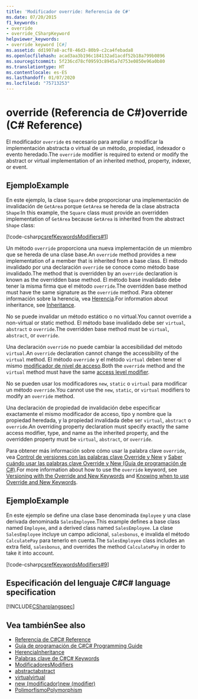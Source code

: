 ```yaml
---
title: 'Modificador override: Referencia de C#'
ms.date: 07/20/2015
f1_keywords:
- override
- override_CSharpKeyword
helpviewer_keywords:
- override keyword [C#]
ms.assetid: dd1907a8-acf8-46d3-80b9-c2ca4febada8
ms.openlocfilehash: acad3aa3b196c184132ad1acdf52b18a799b0896
ms.sourcegitcommit: 5f236cd78cf09593c8945a7d753e0850e96a0b80
ms.translationtype: HT
ms.contentlocale: es-ES
ms.lasthandoff: 01/07/2020
ms.locfileid: "75713253"
---
```

# <a name="override-c-reference"></a><span data-ttu-id="82b80-102">override (Referencia de C#)</span><span class="sxs-lookup"><span data-stu-id="82b80-102">override (C# Reference)</span></span>

<span data-ttu-id="82b80-103">El modificador `override` es necesario para ampliar o modificar la implementación abstracta o virtual de un método, propiedad, indexador o evento heredado.</span><span class="sxs-lookup"><span data-stu-id="82b80-103">The `override` modifier is required to extend or modify the abstract or virtual implementation of an inherited method, property, indexer, or event.</span></span>

## <a name="example"></a><span data-ttu-id="82b80-104">Ejemplo</span><span class="sxs-lookup"><span data-stu-id="82b80-104">Example</span></span>

<span data-ttu-id="82b80-105">En este ejemplo, la clase `Square` debe proporcionar una implementación de invalidación de `GetArea` porque `GetArea` se hereda de la clase abstracta `Shape`:</span><span class="sxs-lookup"><span data-stu-id="82b80-105">In this example, the `Square` class must provide an overridden implementation of `GetArea` because `GetArea` is inherited from the abstract `Shape` class:</span></span>

[!code-csharp[csrefKeywordsModifiers#1](~/samples/snippets/csharp/VS_Snippets_VBCSharp/csrefKeywordsModifiers/CS/csrefKeywordsModifiers.cs#1)]

<span data-ttu-id="82b80-106">Un método `override` proporciona una nueva implementación de un miembro que se hereda de una clase base.</span><span class="sxs-lookup"><span data-stu-id="82b80-106">An `override` method provides a new implementation of a member that is inherited from a base class.</span></span> <span data-ttu-id="82b80-107">El método invalidado por una declaración `override` se conoce como método base invalidado.</span><span class="sxs-lookup"><span data-stu-id="82b80-107">The method that is overridden by an `override` declaration is known as the overridden base method.</span></span> <span data-ttu-id="82b80-108">El método base invalidado debe tener la misma firma que el método `override`.</span><span class="sxs-lookup"><span data-stu-id="82b80-108">The overridden base method must have the same signature as the `override` method.</span></span> <span data-ttu-id="82b80-109">Para obtener información sobre la herencia, vea [Herencia](../../programming-guide/classes-and-structs/inheritance.md).</span><span class="sxs-lookup"><span data-stu-id="82b80-109">For information about inheritance, see [Inheritance](../../programming-guide/classes-and-structs/inheritance.md).</span></span>

<span data-ttu-id="82b80-110">No se puede invalidar un método estático o no virtual.</span><span class="sxs-lookup"><span data-stu-id="82b80-110">You cannot override a non-virtual or static method.</span></span> <span data-ttu-id="82b80-111">El método base invalidado debe ser `virtual`, `abstract` o `override`.</span><span class="sxs-lookup"><span data-stu-id="82b80-111">The overridden base method must be `virtual`, `abstract`, or `override`.</span></span>

<span data-ttu-id="82b80-112">Una declaración `override` no puede cambiar la accesibilidad del método `virtual`.</span><span class="sxs-lookup"><span data-stu-id="82b80-112">An `override` declaration cannot change the accessibility of the `virtual` method.</span></span> <span data-ttu-id="82b80-113">El método `override` y el método `virtual` deben tener el mismo [modificador de nivel de acceso](access-modifiers.md).</span><span class="sxs-lookup"><span data-stu-id="82b80-113">Both the `override` method and the `virtual` method must have the same [access level modifier](access-modifiers.md).</span></span>

<span data-ttu-id="82b80-114">No se pueden usar los modificadores `new`, `static` o `virtual` para modificar un método `override`.</span><span class="sxs-lookup"><span data-stu-id="82b80-114">You cannot use the `new`, `static`, or `virtual` modifiers to modify an `override` method.</span></span>

<span data-ttu-id="82b80-115">Una declaración de propiedad de invalidación debe especificar exactamente el mismo modificador de acceso, tipo y nombre que la propiedad heredada, y la propiedad invalidada debe ser `virtual`, `abstract` o `override`.</span><span class="sxs-lookup"><span data-stu-id="82b80-115">An overriding property declaration must specify exactly the same access modifier, type, and name as the inherited property, and the overridden property must be `virtual`, `abstract`, or `override`.</span></span>

<span data-ttu-id="82b80-116">Para obtener más información sobre cómo usar la palabra clave `override`, vea [Control de versiones con las palabras clave Override y New](../../programming-guide/classes-and-structs/versioning-with-the-override-and-new-keywords.md) y [Saber cuándo usar las palabras clave Override y New (Guía de programación de C#)](../../programming-guide/classes-and-structs/knowing-when-to-use-override-and-new-keywords.md).</span><span class="sxs-lookup"><span data-stu-id="82b80-116">For more information about how to use the `override` keyword, see [Versioning with the Override and New Keywords](../../programming-guide/classes-and-structs/versioning-with-the-override-and-new-keywords.md) and [Knowing when to use Override and New Keywords](../../programming-guide/classes-and-structs/knowing-when-to-use-override-and-new-keywords.md).</span></span>

## <a name="example"></a><span data-ttu-id="82b80-117">Ejemplo</span><span class="sxs-lookup"><span data-stu-id="82b80-117">Example</span></span>

<span data-ttu-id="82b80-118">En este ejemplo se define una clase base denominada `Employee` y una clase derivada denominada `SalesEmployee`.</span><span class="sxs-lookup"><span data-stu-id="82b80-118">This example defines a base class named `Employee`, and a derived class named `SalesEmployee`.</span></span> <span data-ttu-id="82b80-119">La clase `SalesEmployee` incluye un campo adicional, `salesbonus`, e invalida el método `CalculatePay` para tenerlo en cuenta.</span><span class="sxs-lookup"><span data-stu-id="82b80-119">The `SalesEmployee` class includes an extra field, `salesbonus`, and overrides the method `CalculatePay` in order to take it into account.</span></span>

[!code-csharp[csrefKeywordsModifiers#9](~/samples/snippets/csharp/VS_Snippets_VBCSharp/csrefKeywordsModifiers/CS/csrefKeywordsModifiers.cs#9)]

## <a name="c-language-specification"></a><span data-ttu-id="82b80-120">Especificación del lenguaje C#</span><span class="sxs-lookup"><span data-stu-id="82b80-120">C# language specification</span></span>

[!INCLUDE[CSharplangspec](~/includes/csharplangspec-md.md)]

## <a name="see-also"></a><span data-ttu-id="82b80-121">Vea también</span><span class="sxs-lookup"><span data-stu-id="82b80-121">See also</span></span>

- [<span data-ttu-id="82b80-122">Referencia de C#</span><span class="sxs-lookup"><span data-stu-id="82b80-122">C# Reference</span></span>](../index.md)
- [<span data-ttu-id="82b80-123">Guía de programación de C#</span><span class="sxs-lookup"><span data-stu-id="82b80-123">C# Programming Guide</span></span>](../../programming-guide/index.md)
- [<span data-ttu-id="82b80-124">Herencia</span><span class="sxs-lookup"><span data-stu-id="82b80-124">Inheritance</span></span>](../../programming-guide/classes-and-structs/inheritance.md)
- [<span data-ttu-id="82b80-125">Palabras clave de C#</span><span class="sxs-lookup"><span data-stu-id="82b80-125">C# Keywords</span></span>](index.md)
- [<span data-ttu-id="82b80-126">Modificadores</span><span class="sxs-lookup"><span data-stu-id="82b80-126">Modifiers</span></span>](index.md)
- [<span data-ttu-id="82b80-127">abstract</span><span class="sxs-lookup"><span data-stu-id="82b80-127">abstract</span></span>](abstract.md)
- [<span data-ttu-id="82b80-128">virtual</span><span class="sxs-lookup"><span data-stu-id="82b80-128">virtual</span></span>](virtual.md)
- [<span data-ttu-id="82b80-129">new (modificador)</span><span class="sxs-lookup"><span data-stu-id="82b80-129">new (modifier)</span></span>](new-modifier.md)
- [<span data-ttu-id="82b80-130">Polimorfismo</span><span class="sxs-lookup"><span data-stu-id="82b80-130">Polymorphism</span></span>](../../programming-guide/classes-and-structs/polymorphism.md)
